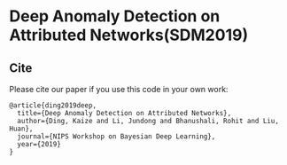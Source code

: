 Deep Anomaly Detection on Attributed Networks(SDM2019)
============

## Cite

Please cite our paper if you use this code in your own work:

```
@article{ding2019deep,
  title={Deep Anomaly Detection on Attributed Networks},
  author={Ding, Kaize and Li, Jundong and Bhanushali, Rohit and Liu, Huan},
  journal={NIPS Workshop on Bayesian Deep Learning},
  year={2019}
}
```
